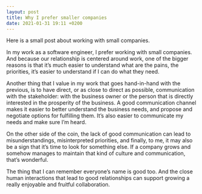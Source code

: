 ```yaml
---
layout: post
title: Why I prefer smaller companies
date: 2021-01-31 19:11 +0200
---
```


Here is a small post about working with small companies.

In my work as a software engineer, I prefer working with small companies. And because our relationship is centered around work, one of the bigger reasons is that it’s much easier to understand what are the pains, the priorities, it’s easier to understand if I can do what they need.

Another thing that I value in my work that goes hand-in-hand with the previous, is to have direct, or as close to direct as possible, communication with the stakeholder: with the business owner or the person that is directly interested in the prosperity of the business. A good communication channel makes it easier to better understand the business needs, and propose and negotiate options for fulfilling them. It’s also easier to communicate my needs and make sure I’m heard.

On the other side of the coin, the lack of good communication can lead to misunderstandings, misinterpreted priorities, and finally, to me, it may also be a sign that it’s time to look for something else. If a company grows and somehow manages to maintain that kind of culture and communication, that’s wonderful.

The thing that I can remember everyone’s name is good too. And the close human interactions that lead to good relationships can support growing a really enjoyable and fruitful collaboration.
